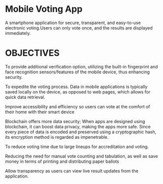 # Mobile Voting App
A smartphone application for secure, transparent, and easy-to-use electronic voting.Users can only vote once, and the results are displayed immediately.

# OBJECTIVES

To provide additional verification option, utilizing the built-in fingerprint and face recognition sensors/features of the mobile device, thus enhancing security.

To expedite the voting process. Data in mobile applications is typically saved locally on the device, as opposed to web pages, which allows for quick data retrieval.

Improve accessibility and efficiency so users can vote at the comfort of their home with their smart device

Blockchain offers more data security; When apps are designed using blockchain, it can boost data privacy, making the apps more safe. Since every piece of data is encoded and preserved using a cryptographic hash, its encryption method is regarded as impenetrable.

To reduce voting time due to large lineups for accreditation and voting.

Reducing the need for manual vote counting and tabulation, as well as save money in terms of printing and distributing paper ballots

Allow transparency as users can view live result updates from the application.
